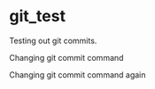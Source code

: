 # git_test

Testing out git commits.

Changing git commit command

Changing git commit command again